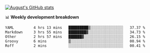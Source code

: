 
[![August's GitHub stats](https://github-readme-stats.vercel.app/api?username=zou-weidong&show_icons=true&theme=radical)](https://github.com/zou-weidong)


📊 **Weekly development breakdown**
<!--START_SECTION:waka-->

```txt
YAML         4 hrs 13 mins   █████████▒░░░░░░░░░░░░░░░   37.37 %
Markdown     3 hrs 55 mins   ████████▓░░░░░░░░░░░░░░░░   34.73 %
Other        2 hrs 57 mins   ██████▓░░░░░░░░░░░░░░░░░░   26.15 %
Groovy       6 mins          ▒░░░░░░░░░░░░░░░░░░░░░░░░   00.94 %
Roff         2 mins          ░░░░░░░░░░░░░░░░░░░░░░░░░   00.41 %
```

<!--END_SECTION:waka-->
